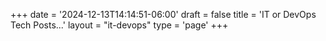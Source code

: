 +++
date = '2024-12-13T14:14:51-06:00'
draft = false
title = 'IT or DevOps Tech Posts...'
layout = "it-devops"
type = 'page'
+++